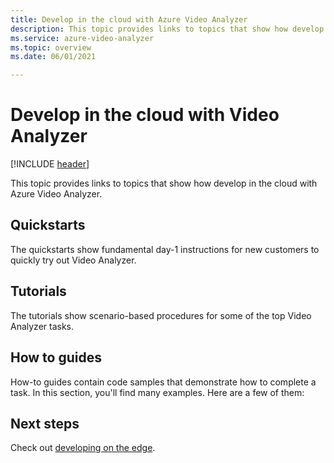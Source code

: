 ```yaml
---
title: Develop in the cloud with Azure Video Analyzer
description: This topic provides links to topics that show how develop in the cloud with Azure Video Analyzer
ms.service: azure-video-analyzer
ms.topic: overview
ms.date: 06/01/2021

---
```

# Develop in the cloud with  Video Analyzer

[!INCLUDE [header](includes/cloud-env.md)]

This topic provides links to topics that show how develop in the cloud with Azure Video Analyzer.
 
## Quickstarts

The quickstarts show fundamental day-1 instructions for new customers to quickly try out Video Analyzer.

<!--List of topics-->

## Tutorials

The tutorials show scenario-based procedures for some of the top Video Analyzer tasks.

<!--List of topics-->

## How to guides

How-to guides contain code samples that demonstrate how to complete a task. In this section, you'll find many examples. Here are a few of them:

<!--List of topics-->

## Next steps

Check out [developing on the edge](../overview.md).
